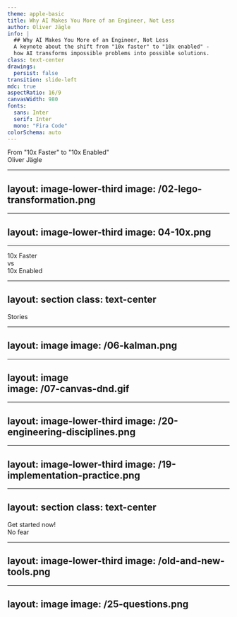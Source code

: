 ```yaml
---
theme: apple-basic
title: Why AI Makes You More of an Engineer, Not Less
author: Oliver Jägle
info: |
  ## Why AI Makes You More of an Engineer, Not Less
  A keynote about the shift from "10x faster" to "10x enabled" - 
  how AI transforms impossible problems into possible solutions.
class: text-center
drawings:
  persist: false
transition: slide-left
mdc: true
aspectRatio: 16/9
canvasWidth: 980
fonts:
  sans: Inter
  serif: Inter
  mono: "Fira Code"
colorSchema: auto
---
```


# Why AI Makes You More of an Engineer, Not Less

<div class="text-2xl opacity-80 mb-4">From "10x Faster" to "10x Enabled"</div>

<div class="text-lg opacity-60">Oliver Jägle</div>

<style>
h1 {
  background: linear-gradient(45deg, #4f46e5, #06b6d4);
  background-clip: text;
  -webkit-background-clip: text;
  -webkit-text-fill-color: transparent;
}
</style>

---
layout: image-lower-third
image: /02-lego-transformation.png
---

# Building stuff evolves

<!--
**Speaker Notes:**

"Dad, programming used to be like professional Lego building - you had to place every single piece yourself, right?"

"Now you just explain to the computer in German what you want to build, and it builds it like a Lego robot!"

She was right. But here's what I realized - I was completely wrong about what makes someone an engineer.

This conversation with my daughter made me realize that we're experiencing a fundamental shift in how we think about software development. But the real question isn't about the tools - it's about what makes us engineers in the first place.
-->

---
layout: image-lower-third
image: 04-10x.png
---

# The 10x Myth

<!--
**Speaker Notes:**

Everyone's talking about "10x developers"
- 10x faster coding
- 10x more productive  
- 10x better performance

But that's not what AI actually does. This whole conversation around "10x developers" misses the point entirely. We're measuring the wrong thing.

The tech industry is obsessed with efficiency metrics - story points, velocity, lines of code, commits per day. When AI came along, everyone immediately jumped to "10x faster development."

But here's the fundamental misunderstanding: The revolutionary value of AI can't be measured in simple efficiency gains.
-->

---

<style scoped>h1 {display: none}</style>

# The Real Shift

<div class="text-center mt-16">
<div class="text-6xl font-bold bg-gradient-to-r from-red-600 to-gray-600 bg-clip-text text-transparent mb-8">
10x Faster
</div>
<div class="text-2xl opacity-60 mb-16">vs</div>
<div class="text-6xl font-bold bg-gradient-to-r from-blue-600 to-green-600 bg-clip-text text-transparent">
10x Enabled
</div>
</div>

<!--
**Speaker Notes:**

AI doesn't make you 10x faster - it makes you 10x enabled.

The difference is crucial:
- 10x Faster = Speed-focused mindset, doing known tasks quicker
- 10x Enabled = Capability-focused mindset, solving previously impossible problems

This is the shift from "Unmöglich" to "Machbar" - from "Impossible" to "Possible."

The biggest impact of AI isn't making known tasks faster, but making the impossible possible. It's about expanding what we can achieve, not just how quickly we can achieve known things.
-->

---
layout: section
class: text-center
---

<div class="text-8xl font-bold bg-gradient-to-r from-orange-600 to-red-600 bg-clip-text text-transparent">
Stories
</div>

<!--
**Speaker Notes:**

Let me share three real examples of this 10x enabled effect from my own experience. These aren't about speed - they're about solving problems I couldn't even approach before AI.
-->

---
layout: image
image: /06-kalman.png
---

<style scoped>h1 {display: none}</style>

# The Jumping Train

<!--
**Speaker Notes:**

**Problem:** At DB Systel, I work with streaming train position data. GPS signals fail in workshops, causing trains to "jump" erratically on maps.

**Before AI:** I would have spent weeks researching academic papers about signal filtering, learning complex mathematical theories I'd never encountered.

**With AI:** I described the problem: "I need to smooth GPS data for trains that move on tracks." Claude introduced me to Kalman filters - something I'd never heard of. After understanding that trains move with high continuity and direction, we developed a directional Kalman filter.

**Result:** I solved a problem I didn't even know how to approach. This wasn't about coding faster - it was about accessing domain knowledge I never could have acquired on my own in a reasonable timeframe.

The image shows the before and after - erratic jumping signals smoothed into realistic train movement.
-->

---
layout: image  
image: /07-canvas-dnd.gif
---

<style scoped>h1 {display: none}</style>

# Canvas Magic

<!--
**Speaker Notes:**

**Problem:** For a personal project, I needed pixel-perfect QR code placement on images - something requiring HTML Canvas manipulation.

**Before AI:** I would have spent days going through Canvas tutorials, learning coordinate systems, understanding drag-and-drop mechanics from scratch.

**With AI:** Using bolt.new, I had a basic implementation in seconds. For the complex drag-and-drop functionality, Claude guided me through the Canvas API intricacies.

**Result:** I focused on the problem I was trying to solve, not the implementation details. The technology became a tool rather than a barrier.

This image shows the drag-and-drop interface we built - something that would have taken me weeks to figure out alone.
-->

---
layout: image-lower-third
image: /20-engineering-disciplines.png
---

# Engineering is ... Engineering

<!--
**Speaker Notes:**

It's not about speed - it's about expanding what's possible.

The skills that matter now:
- Problem identification - What are we actually trying to solve?
- Creative solution design - How might we approach this differently?
- Context Engineering - How do we provide the right information to AI systems?
- Understanding what you want to achieve - Clarity of purpose and goals

Traditional engineering was about understanding problems and finding solutions. This fundamental aspect hasn't changed.

What's changed is the partnership model. We're not being replaced - we're being amplified.
-->

---
layout: image-lower-third
image: /19-implementation-practice.png
---

# The New Partnership


<!--
**Speaker Notes:**

**Traditional Engineering:** Understanding problems + Finding solutions
**This hasn't changed.**

What's new is the partnership model:

**You bring:** 
- Engineering mindset - the ability to break down complex problems
- Problem context - understanding the real-world constraints and requirements  
- Workflow skills - knowing how to structure and approach development

**AI brings:**
- Implementation capability - the ability to write code, create solutions
- Domain knowledge - access to specialized knowledge across many fields
- Rapid iteration - the ability to quickly test and refine approaches

**Together:** Problems that seemed impossible become achievable. We're not talking about incremental improvements - we're talking about quantum leaps in what individual developers can accomplish.
-->

---
layout: section
class: text-center
---

<div class="text-8xl font-bold bg-gradient-to-r from-teal-600 to-green-600 bg-clip-text text-transparent">
Get started now!
</div>

<div class="text-8xl font-bold bg-gradient-to-r from-teal-600 to-green-600 bg-clip-text text-transparent">
No fear
</div>

<!--
**Speaker Notes:**

This brings me to engaging to all of you.
-->

---
layout: image-lower-third
image: /old-and-new-tools.png
---

# You've got skills – time for new tools

<!--
**Speaker Notes:**

Here's what I've learned: AI doesn't replace engineers - it gives us superpowers we never knew we needed.

If you're feeling uncertain about this change, that's completely normal. Every engineer I know has felt that way, including me.

But here's the beautiful thing: you already have the most important skill - you know how to solve problems.

You understand how to break down complex challenges, think systematically, and work toward solutions. These are the core engineering skills that matter most in an AI-enabled world.

Everything else - the specific technologies, the implementation details, even domain knowledge you don't have yet - we can learn together with AI as our partner.

The future belongs to engineers who embrace this partnership, who see AI not as a threat but as an amplifier of their existing problem-solving abilities.

Your engineering mindset is your superpower. AI just makes it possible to apply that mindset to problems you never thought you could tackle.
-->

---
layout: image
image: /25-questions.png
---

<!--
**Speaker Notes:**

Thank you for your attention. I'd love to hear about your own experiences with AI in development, or any questions you have about this shift from "impossible" to "possible."

Let's explore together what becomes achievable when we're 10x enabled.
-->